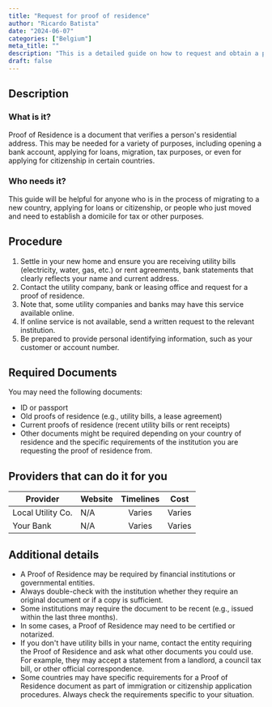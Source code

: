 ```yaml
---
title: "Request for proof of residence"
author: "Ricardo Batista"
date: "2024-06-07"
categories: ["Belgium"]
meta_title: ""
description: "This is a detailed guide on how to request and obtain a proof of residence, which may be required for a number of administrative procedures, including opening a bank account, immigrating to a new country, or applying for citizenship."
draft: false
---
```


## Description
### What is it?
Proof of Residence is a document that verifies a person's residential address. This may be needed for a variety of purposes, including opening a bank account, applying for loans, migration, tax purposes, or even for applying for citizenship in certain countries.

### Who needs it?
This guide will be helpful for anyone who is in the process of migrating to a new country, applying for loans or citizenship, or people who just moved and need to establish a domicile for tax or other purposes.

## Procedure
1. Settle in your new home and ensure you are receiving utility bills (electricity, water, gas, etc.) or rent agreements, bank statements that clearly reflects your name and current address.
2. Contact the utility company, bank or leasing office and request for a proof of residence.
3. Note that, some utility companies and banks may have this service available online.
4. If online service is not available, send a written request to the relevant institution.
5. Be prepared to provide personal identifying information, such as your customer or account number.

## Required Documents
You may need the following documents:

- ID or passport
- Old proofs of residence (e.g., utility bills, a lease agreement)
- Current proofs of residence (recent utility bills or rent receipts)
- Other documents might be required depending on your country of residence and the specific requirements of the institution you are requesting the proof of residence from.

## Providers that can do it for you

| Provider        |     Website     |     Timelines    |       Cost      |
| --------------- | --------------- |  :-------------: | :-------------: |
| Local Utility Co.  |  N/A       |      Varies      |        Varies       |
| Your Bank      |  N/A       |      Varies      |        Varies       |

## Additional details
- A Proof of Residence may be required by financial institutions or governmental entities. 
- Always double-check with the institution whether they require an original document or if a copy is sufficient.
- Some institutions may require the document to be recent (e.g., issued within the last three months). 
- In some cases, a Proof of Residence may need to be certified or notarized.
- If you don't have utility bills in your name, contact the entity requiring the Proof of Residence and ask what other documents you could use. For example, they may accept a statement from a landlord, a council tax bill, or other official correspondence.
- Some countries may have specific requirements for a Proof of Residence document as part of immigration or citizenship application procedures. Always check the requirements specific to your situation.